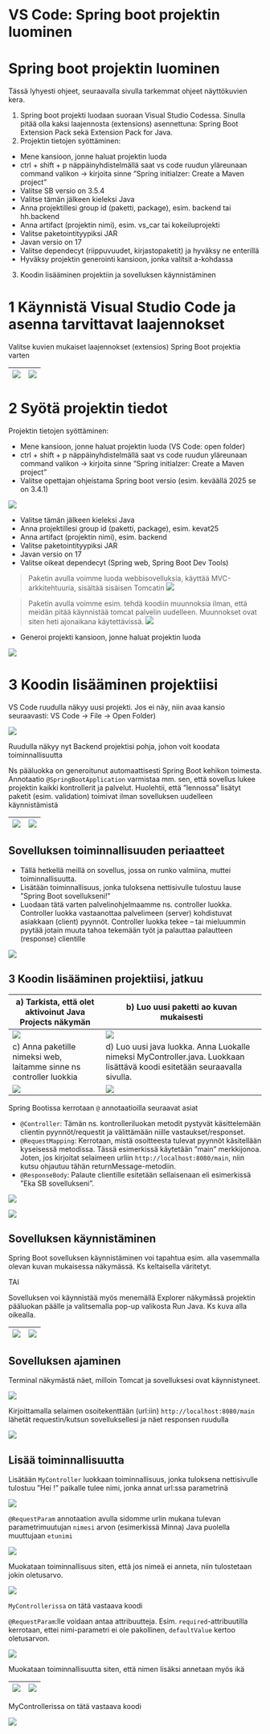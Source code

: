 <!-- Slide number: 1 -->
# VS Code: Spring boot projektin luominen

<!-- Slide number: 2 -->
# Spring boot projektin luominen

Tässä lyhyesti ohjeet, seuraavalla sivulla tarkemmat ohjeet näyttökuvien kera.

1. Spring boot projekti luodaan suoraan Visual Studio Codessa. Sinulla pitää olla kaksi laajennosta (extensions) asennettuna: Spring Boot Extension Pack sekä Extension Pack for Java.
2. Projektin tietojen syöttäminen:
  - Mene kansioon, jonne haluat projektin luoda
  - ctrl + shift + p näppäinyhdistelmällä saat vs code ruudun yläreunaan command valikon -> kirjoita sinne ”Spring initialzer: Create a Maven project”
  - Valitse SB versio on 3.5.4
  - Valitse tämän jälkeen kieleksi Java
  - Anna projektillesi group id (paketti, package), esim. backend tai hh.backend
  - Anna artifact (projektin nimi), esim. vs_car tai kokeiluprojekti 
  - Valitse paketointityypiksi JAR
  - Javan versio on 17
  - Valitse dependecyt (riippuvuudet, kirjastopaketit) ja hyväksy ne enterillä
  - Hyväksy projektin generointi kansioon, jonka valitsit a-kohdassa

3. Koodin lisääminen projektiin ja sovelluksen käynnistäminen

<!-- Slide number: 3 -->
# 1 Käynnistä Visual Studio Code ja asenna tarvittavat laajennokset

Valitse kuvien mukaiset laajennokset (extensios) Spring Boot projektia varten

|![](../imgs/1hello_world_12.png)|![](../imgs/1hello_world_13.png)|
|--|--|

<!-- Slide number: 4 -->
# 2 Syötä projektin tiedot

Projektin tietojen syöttäminen:

- Mene kansioon, jonne haluat projektin luoda (VS Code: open folder)
- ctrl + shift + p näppäinyhdistelmällä saat vs code ruudun yläreunaan command valikon -> kirjoita sinne ”Spring initialzer: Create a Maven project”
- Valitse opettajan ohjeistama Spring boot versio (esim. keväällä 2025 se on 3.4.1)

![](../imgs/1hello_world_14.png)

- Valitse tämän jälkeen kieleksi Java
- Anna projektillesi group id (paketti, package), esim. kevat25
- Anna artifact (projektin nimi), esim. backend
- Valitse paketointityypiksi JAR
- Javan versio on 17
- Valitse oikeat dependecyt (Spring web, Spring Boot Dev Tools)

> Paketin avulla voimme luoda webbisovelluksia, käyttää MVC-arkkitehtuuria, sisältää sisäisen Tomcatin
> ![](../imgs/1hello_world_15.png)

> Paketin avulla voimme esim. tehdä koodiin muunnoksia ilman, että meidän pitää käynnistää tomcat palvelin uudelleen. Muunnokset ovat siten heti ajonaikana  käytettävissä.
> ![](../imgs/1hello_world_16.png)

- Generoi projekti kansioon, jonne haluat projektin luoda

![](../imgs/1hello_world_17.png)

<!-- Slide number: 7 -->
# 3 Koodin lisääminen projektiisi

VS Code ruudulla näkyy uusi projekti. Jos ei näy, niin avaa kansio seuraavasti: VS Code -> File -> Open Folder)

![](../imgs/1hello_world_18.png)

Ruudulla näkyy nyt Backend projektisi pohja, johon voit koodata toiminnallisuutta

Ns pääluokka on generoitunut automaattisesti Spring Boot kehikon toimesta. Annotaatio `@SpringBootApplication` varmistaa mm. sen, että sovellus lukee projektin kaikki kontrollerit ja palvelut. Huolehtii, että ”lennossa” lisätyt paketit (esim. validation) toimivat ilman sovelluksen uudelleen käynnistämistä

|![](../imgs/1hello_world_19.png)|![](../imgs/1hello_world_20.png)|
|--|--|

<!-- Slide number: 9 -->
## Sovelluksen toiminnallisuuden periaatteet

- Tällä hetkellä meillä on sovellus, jossa on runko valmiina, muttei toiminnallisuutta.
- Lisätään toiminnallisuus, jonka tuloksena nettisivulle tulostuu lause ”Spring Boot sovellukseni!”
- Luodaan tätä varten palvelinohjelmaamme ns. controller luokka. Controller luokka vastaanottaa palvelimeen (server) kohdistuvat asiakkaan (client) pyynnöt. Controller luokka tekee – tai mieluummin pyytää jotain muuta tahoa tekemään työt ja palauttaa palautteen (response) clientille

![](../imgs/1hello_world_21.png)

<!-- Slide number: 10 -->
## 3 Koodin lisääminen projektiisi, jatkuu

|a) Tarkista, että olet aktivoinut Java Projects näkymän|b) Luo uusi paketti ao kuvan mukaisesti |
|-|-|
|![](../imgs/1hello_world_22.png)|![](../imgs/1hello_world_23.png)|
|c) Anna paketille nimeksi web, laitamme sinne ns controller luokkia|d) Luo uusi java luokka. Anna Luokalle nimeksi MyController.java. Luokkaan lisättävä koodi esitetään seuraavalla sivulla.|
|![](../imgs/1hello_world_24b.png) |![](../imgs/1hello_world_24.png) |

Spring Bootissa kerrotaan `@` annotaatioilla seuraavat asiat

- `@Controller`: Tämän ns. kontrolleriluokan metodit pystyvät käsittelemään clientin pyynnöt/requestit ja välittämään niille vastaukset/responset.
- `@RequestMapping`: Kerrotaan, mistä osoitteesta tulevat pyynnöt käsitellään kyseisessä metodissa. Tässä esimerkissä käytetään ”main” merkkijonoa. Joten, jos kirjoitat selaimeen urliin `http://localhost:8080/main`, niin kutsu ohjautuu tähän returnMessage-metodiin.
- `@ResponseBody`: Palaute clientille esitetään sellaisenaan eli esimerkissä ”Eka SB sovellukseni”.

![](../imgs/1hello_world_25.png)

![](../imgs/1hello_world_26.png)

## Sovelluksen käynnistäminen

Spring Boot sovelluksen käynnistäminen voi tapahtua esim. alla vasemmalla olevan kuvan mukaisessa näkymässä. Ks keltaisella väritetyt.

TAI

Sovelluksen voi käynnistää myös menemällä Explorer näkymässä projektin pääluokan päälle ja valitsemalla pop-up valikosta Run Java. Ks kuva alla oikealla.

|![](../imgs/1hello_world_27.png)|![](../imgs/1hello_world_28.png)|
|-|-|

<!-- Slide number: 15 -->
## Sovelluksen ajaminen

Terminal näkymästä näet, milloin Tomcat ja sovelluksesi ovat käynnistyneet.

![](../imgs/1hello_world_29.png)

Kirjoittamalla selaimen osoitekenttään (url:iin) `http://localhost:8080/main` lähetät requestin/kutsun sovelluksellesi ja näet responsen ruudulla

![](../imgs/1hello_world_30.png)


## Lisää toiminnallisuutta

Lisätään `MyController` luokkaan toiminnallisuus, jonka tuloksena nettisivulle tulostuu ”Hei <nimi>!”
<nimi> paikalle tulee nimi, jonka annat url:ssa parametrinä

![](../imgs/1hello_world_31.png)

`@RequestParam` annotaation avulla sidomme urlin mukana tulevan parametrimuutujan `nimesi` arvon (esimerkissä Minna) Java puolella muuttujaan `etunimi`

![](../imgs/1hello_world_32.png)

Muokataan toiminnallisuus siten, että jos nimeä
ei anneta, niin tulostetaan jokin oletusarvo.

![](../imgs/1hello_world_33.png)

`MyControllerissa` on tätä vastaava koodi

`@RequestParam`:lle voidaan antaa attribuutteja. Esim. `required`-attribuutilla kerrotaan, ettei nimi-parametri ei ole pakollinen, `defaultValue` kertoo oletusarvon.

![](../imgs/1hello_world_34.png)

Muokataan toiminnallisuutta siten, että nimen lisäksi annetaan myös ikä

|![](../imgs/1hello_world_35.png)|![](../imgs/1hello_world_36.png)|
|-|-|

MyControllerissa on tätä vastaava koodi

![](../imgs/1hello_world_37.png)
